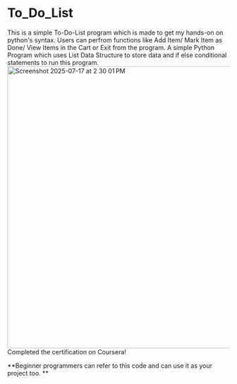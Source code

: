 # To_Do_List
This is a simple To-Do-List program which is made to get my hands-on on python's syntax. 
Users can perfrom functions like Add Item/ Mark Item as Done/ View Items in the Cart or Exit from the program.
A simple Python Program which uses List Data Structure to store data and if else conditional statements to run this program.
<img width="824" height="639" alt="Screenshot 2025-07-17 at 2 30 01 PM" src="https://github.com/user-attachments/assets/aded1436-f5c0-4c23-a72f-627381c50210" />
Completed the certification on Coursera!

**Beginner programmers can refer to this code and can use it as your project too. **
